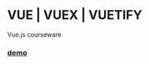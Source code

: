 # VUE | VUEX | VUETIFY
Vue.js courseware

### [demo](https://garevna.github.io/vue-course.github.io/)
